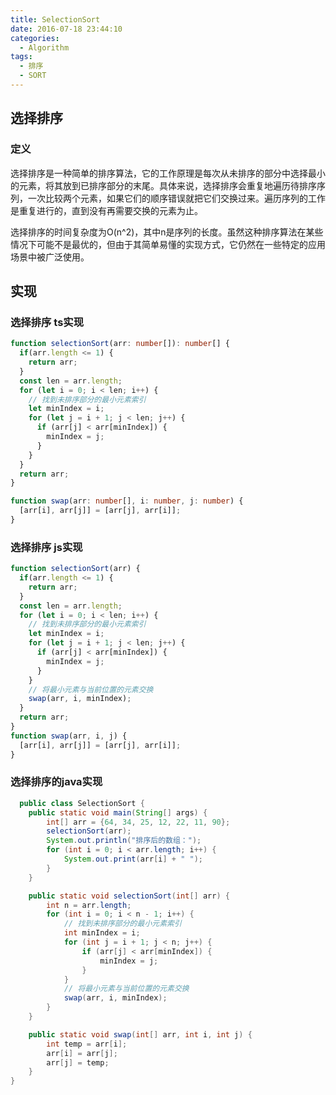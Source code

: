 ```yaml
---
title: SelectionSort
date: 2016-07-18 23:44:10
categories:
  - Algorithm
tags:
  - 排序
  - SORT
---
```


## 选择排序
### 定义
选择排序是一种简单的排序算法，它的工作原理是每次从未排序的部分中选择最小的元素，将其放到已排序部分的末尾。具体来说，选择排序会重复地遍历待排序序列，一次比较两个元素，如果它们的顺序错误就把它们交换过来。遍历序列的工作是重复进行的，直到没有再需要交换的元素为止。

选择排序的时间复杂度为O(n^2)，其中n是序列的长度。虽然这种排序算法在某些情况下可能不是最优的，但由于其简单易懂的实现方式，它仍然在一些特定的应用场景中被广泛使用。

## 实现
### 选择排序 ts实现
```ts
function selectionSort(arr: number[]): number[] {
  if(arr.length <= 1) {
    return arr;
  }
  const len = arr.length;
  for (let i = 0; i < len; i++) {
    // 找到未排序部分的最小元素索引
    let minIndex = i;
    for (let j = i + 1; j < len; j++) {
      if (arr[j] < arr[minIndex]) {
        minIndex = j;
      }
    }
  }
  return arr;
}

function swap(arr: number[], i: number, j: number) {
  [arr[i], arr[j]] = [arr[j], arr[i]];
}

```

### 选择排序 js实现
```js
function selectionSort(arr) {
  if(arr.length <= 1) {
    return arr;
  }
  const len = arr.length;
  for (let i = 0; i < len; i++) {
    // 找到未排序部分的最小元素索引
    let minIndex = i;
    for (let j = i + 1; j < len; j++) {
      if (arr[j] < arr[minIndex]) {
        minIndex = j;
      }
    }
    // 将最小元素与当前位置的元素交换
    swap(arr, i, minIndex);
  }
  return arr;
}
function swap(arr, i, j) {
  [arr[i], arr[j]] = [arr[j], arr[i]];
}
```

### 选择排序的java实现
```java
  public class SelectionSort {
    public static void main(String[] args) {
        int[] arr = {64, 34, 25, 12, 22, 11, 90};
        selectionSort(arr);
        System.out.println("排序后的数组：");
        for (int i = 0; i < arr.length; i++) {
            System.out.print(arr[i] + " ");
        }
    }

    public static void selectionSort(int[] arr) {
        int n = arr.length;
        for (int i = 0; i < n - 1; i++) {
            // 找到未排序部分的最小元素索引
            int minIndex = i;
            for (int j = i + 1; j < n; j++) {
                if (arr[j] < arr[minIndex]) {
                    minIndex = j;
                }
            }
            // 将最小元素与当前位置的元素交换
            swap(arr, i, minIndex);
        }
    }

    public static void swap(int[] arr, int i, int j) {
        int temp = arr[i];
        arr[i] = arr[j];
        arr[j] = temp;
    }
}
```

